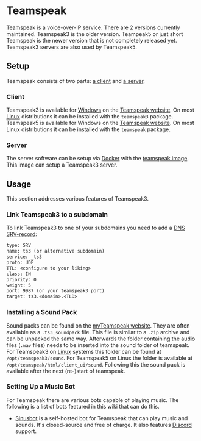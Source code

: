 # Teamspeak

[Teamspeak](https://www.teamspeak.com) is a voice-over-IP service.
There are 2 versions currently maintained.
Teamspeak3 is the older version.
Teampeak5 or just short Teamspeak is the newer version that is not completely released yet.
Teamspeak3 servers are also used by Teamspeak5.

## Setup

Teamspeak consists of two parts: [a client](#client) and [a server](#server).

### Client

Teamspeak3 is available for [Windows](/wiki/windows.md) on the
[Teamspeak website](https://www.teamspeak.de/download/).
On most [Linux](/wiki/linux.md) distributions it can be installed with the `teamspeak3` package.
Teamspeak5 is available for Windows on the
[Teamspeak website](https://teamspeak.com/de/downloads/#ts5).
On most Linux distributions it can be installed with the `teamspeak` package.

### Server

The server software can be setup via [Docker](/wiki/docker.md) with the
[teamspeak image](./docker/teamspeak.md).
This image can setup a Teamspeak3 server.

## Usage

This section addresses various features of Teamspeak3.

### Link Teamspeak3 to a subdomain

To link Teamspeak3 to one of your subdomains you need to add a
[DNS SRV-record](./dns.md#srv-record):

```txt
type: SRV
name: ts3 (or alternative subdomain)
service: _ts3
proto: UDP
TTL: <configure to your liking>
class: IN
priority: 0
weight: 5
port: 9987 (or your teamspeak3 port)
target: ts3.<domain>.<TLD>
```

### Installing a Sound Pack

Sound packs can be found on the
[myTeamspeak website](https://www.myteamspeak.com/?search=&type=SOUNDPACK).
They are often available as a `.ts3_soundpack` file.
This file is similar to a `.zip` archive and can be unpacked the same way.
Afterwards the folder containing the audio files (`.wav` files) needs to be inserted into the sound
folder of teamspeak.
For Teamspeak3 on [Linux](/wiki/linux.md) systems this folder can be found at
`/opt/teamspeak3/sound`.
For Teamspeak5 on Linux the folder is available at `/opt/teamspeak/html/client_ui/sound`.
Following this the sound pack is available after the next (re-)start of teamspeak.

### Setting Up a Music Bot

For Teamspeak there are various bots capable of playing music.
The following is a list of bots featured in this wiki that can do this.

- [Sinusbot](/wiki/sinusbot.md) is a self-hosted bot for Teamspeak that can play music and sounds. 
  It's closed-source and free of charge.
  It also features [Discord](/wiki/discord.md) support.
